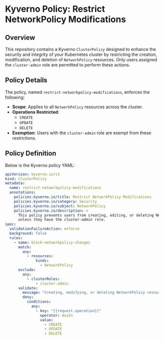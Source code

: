 # Kyverno Policy: Restrict NetworkPolicy Modifications

## Overview

This repository contains a Kyverno `ClusterPolicy` designed to enhance the security and integrity of your Kubernetes cluster by restricting the creation, modification, and deletion of `NetworkPolicy` resources. Only users assigned the `cluster-admin` role are permitted to perform these actions.

## Policy Details

The policy, named `restrict-networkpolicy-modifications`, enforces the following:

- **Scope**: Applies to all `NetworkPolicy` resources across the cluster.
- **Operations Restricted**:
  - `CREATE`
  - `UPDATE`
  - `DELETE`
- **Exemption**: Users with the `cluster-admin` role are exempt from these restrictions.

## Policy Definition

Below is the Kyverno policy YAML:

```yaml
apiVersion: kyverno.io/v1
kind: ClusterPolicy
metadata:
  name: restrict-networkpolicy-modifications
  annotations:
    policies.kyverno.io/title: Restrict NetworkPolicy Modifications
    policies.kyverno.io/category: Security
    policies.kyverno.io/subject: NetworkPolicy
    policies.kyverno.io/description: >
      This policy prevents users from creating, editing, or deleting NetworkPolicy resources
      unless they have the cluster-admin role.
spec:
  validationFailureAction: enforce
  background: false
  rules:
    - name: block-networkpolicy-changes
      match:
        any:
          - resources:
              kinds:
                - NetworkPolicy
      exclude:
        any:
          - clusterRoles:
              - cluster-admin
      validate:
        message: "Creating, modifying, or deleting NetworkPolicy resources is restricted to cluster-admins."
        deny:
          conditions:
            any:
              - key: "{{request.operation}}"
                operator: AnyIn
                value:
                  - CREATE
                  - UPDATE
                  - DELETE


